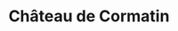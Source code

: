 ---
guid: "021339f4ef1e"
title: "Château de Cormatin"
latlng: "46.543145, 4.684203"
youtubeId: "FGo0yBKEcdE" 
---